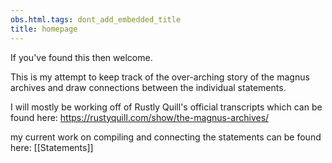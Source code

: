 ```yaml
---
obs.html.tags: dont_add_embedded_title
title: homepage
---
```

If you've found this then welcome.

This is my attempt to keep track of the over-arching story of the magnus archives and draw connections between the individual statements.

I will mostly be working off of Rustly Quill's official transcripts which can be found here:
https://rustyquill.com/show/the-magnus-archives/

my current work on compiling and connecting the statements can be found here:
[[Statements]]